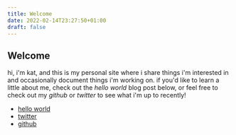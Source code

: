 ```yaml
---
title: Welcome
date: 2022-02-14T23:27:50+01:00
draft: false
---
```


## Welcome

hi, i'm kat, and this is my personal site where i share things i'm interested in and occasionally document things i'm working on. if you'd like to learn a little about me, check out the _hello world_ blog post below, or feel free to check out my _github_ or _twitter_ to see what i'm up to recently!

- [hello world](blog/hello-world)
- [twitter](https://twitter.com/prttyw1sh)
- [github](https://github.com/phasewalk1)
